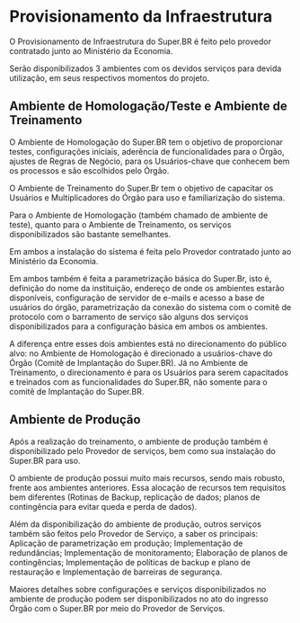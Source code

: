 # Provisionamento da Infraestrutura

O Provisionamento de Infraestrutura do Super.BR é feito pelo provedor contratado junto ao Ministério da Economia. 

Serão disponibilizados 3 ambientes com os devidos serviços para devida utilização, em seus respectivos momentos do projeto. 

## Ambiente de Homologação/Teste e Ambiente de Treinamento

O Ambiente de Homologação do Super.BR tem o objetivo de proporcionar testes, configurações iniciais, aderência de funcionalidades para o Órgão, ajustes de Regras de Negócio, para os Usuários-chave que conhecem bem os processos e são escolhidos pelo Órgão. 

O Ambiente de Treinamento do Super.Br tem o objetivo de capacitar os Usuários e Multiplicadores do Órgão para uso e familiarização do sistema. 

Para o Ambiente de Homologação (também chamado de ambiente de teste), quanto para o Ambiente de Treinamento, os serviços disponibilizados são bastante semelhantes. 

Em ambos a instalação do sistema é feita pelo Provedor contratado junto ao Ministério da Economia. 

Em ambos também é feita a parametrização básica do Super.Br, isto é, definição do nome da instituição, endereço de onde os ambientes estarão disponíveis, configuração de servidor de e-mails e acesso a base de usuários do órgão, parametrização da conexão do sistema com o comitê de protocolo com o barramento de serviço são alguns dos serviços disponibilizados para a configuração básica em ambos os ambientes. 

A diferença entre esses dois ambientes está no direcionamento do público alvo: no Ambiente de Homologação é direcionado a usuários-chave do Órgão (Comitê de Implantação do Super.BR). Já no Ambiente de Treinamento, o direcionamento é para os Usuários para serem capacitados e treinados com as funcionalidades do Super.BR, não somente para o comitê de Implantação do Super.BR. 

## Ambiente de Produção 

Após a realização do treinamento, o ambiente de produção também é disponibilizado pelo Provedor de serviços, bem como sua instalação do Super.BR para uso. 

O ambiente de produção possui muito mais recursos, sendo mais robusto, frente aos ambientes anteriores. Essa alocação de recursos tem requisitos bem diferentes (Rotinas de Backup, replicação de dados; planos de contingência para evitar queda e perda de dados). 

Além da disponibilização do ambiente de produção, outros serviços também são feitos pelo Provedor de Serviço, a saber os principais: Aplicação de parametrização em produção; Implementação de redundâncias; Implementação de monitoramento; Elaboração de planos de contingências; Implementação de políticas de backup e plano de restauração e Implementação de barreiras de segurança.

Maiores detalhes sobre configurações e serviços disponibilizados no ambiente de produção podem ser disponibilizados no ato do ingresso Órgão com o Super.BR por meio do Provedor de Serviços.